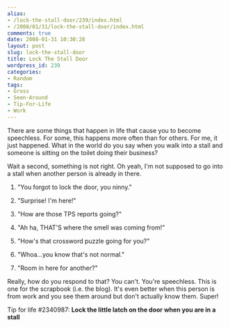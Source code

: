 ```yaml
---
alias:
- /lock-the-stall-door/239/index.html
- /2008/01/31/lock-the-stall-door/index.html
comments: true
date: 2008-01-31 10:30:28
layout: post
slug: lock-the-stall-door
title: Lock The Stall Door
wordpress_id: 239
categories:
- Random
tags:
- Gross
- Seen-Around
- Tip-For-Life
- Work
---
```


There are some things that happen in life that cause you to become speechless.  For some, this happens more often than for others.  For me, it just happened.  What in the world do you say when you walk into a stall and someone is sitting on the toilet doing their business?

Wait a second, something is not right.  Oh yeah, I'm not supposed to go into a stall when another person is already in there.





  1. "You forgot to lock the door, you ninny."


  2. "Surprise!  I'm here!"


  3. "How are those TPS reports going?"


  4. "Ah ha, THAT'S where the smell was coming from!"


  5. "How's that crossword puzzle going for you?"


  6. "Whoa...you know that's not normal."


  7. "Room in here for another?"



Really, how do you respond to that?  You can't.  You're speechless.  This is one for the scrapbook (i.e. the blog).  It's even better when this person is from work and you see them around but don't actually know them.  Super!

Tip for life #2340987:  **Lock the little latch on the door when you are in a stall**
